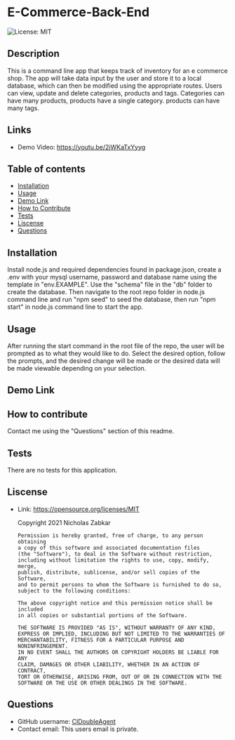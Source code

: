 # E-Commerce-Back-End
![License: MIT](https://img.shields.io/badge/License-MIT-yellow.svg)
## Description
This is a command line app that keeps track of inventory for an e commerce shop. The app will take data input by the user and store it to a local database, which can then be modified using the appropriate routes. Users can view, update and delete categories, products and tags. Categories can have many products, products have a single category. products can have many tags.
## Links
* Demo Video: https://youtu.be/2jWKaTxYyyg
## Table of contents
* [Installation](#installation)
* [Usage](#usage)
* [Demo Link](#demo-link)
* [How to Contribute](#how-to-contribute)
* [Tests](#tests)
* [Liscense](#liscense)
* [Questions](#questions)
## Installation
Install node.js and required dependencies found in package.json, create a .env with your mysql username, password and database name using the template in "env.EXAMPLE". Use the "schema" file in the "db" folder to create the database. Then navigate to the root repo folder in node.js command line and run "npm seed" to seed the database, then run "npm start" in node.js command line to start the app.
## Usage
After running the start command in the root file of the repo, the user will be prompted as to what they would like to do. Select the desired option, follow the prompts, and the desired change will be made or the desired data will be made viewable depending on your selection.
## Demo Link

## How to contribute
Contact me using the "Questions" section of this readme.
## Tests
There are no tests for this application.
## Liscense
* Link: https://opensource.org/licenses/MIT  

    Copyright 2021 Nicholas Zabkar

      Permission is hereby granted, free of charge, to any person obtaining 
      a copy of this software and associated documentation files 
      (the "Software"), to deal in the Software without restriction, 
      including without limitation the rights to use, copy, modify, merge, 
      publish, distribute, sublicense, and/or sell copies of the Software, 
      and to permit persons to whom the Software is furnished to do so, 
      subject to the following conditions:

      The above copyright notice and this permission notice shall be included 
      in all copies or substantial portions of the Software.

      THE SOFTWARE IS PROVIDED "AS IS", WITHOUT WARRANTY OF ANY KIND, 
      EXPRESS OR IMPLIED, INCLUDING BUT NOT LIMITED TO THE WARRANTIES OF 
      MERCHANTABILITY, FITNESS FOR A PARTICULAR PURPOSE AND NONINFRINGEMENT. 
      IN NO EVENT SHALL THE AUTHORS OR COPYRIGHT HOLDERS BE LIABLE FOR ANY 
      CLAIM, DAMAGES OR OTHER LIABILITY, WHETHER IN AN ACTION OF CONTRACT, 
      TORT OR OTHERWISE, ARISING FROM, OUT OF OR IN CONNECTION WITH THE 
      SOFTWARE OR THE USE OR OTHER DEALINGS IN THE SOFTWARE.
## Questions
* GitHub username: [CIDoubleAgent](https://github.com/CIDoubleAgent)
* Contact email: This users email is private.